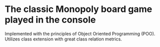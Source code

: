# The classic Monopoly board game played in the console

Implemented with the principles of Object Oriented Programming (POO). Utilizes class extension with great class relation metrics. 
